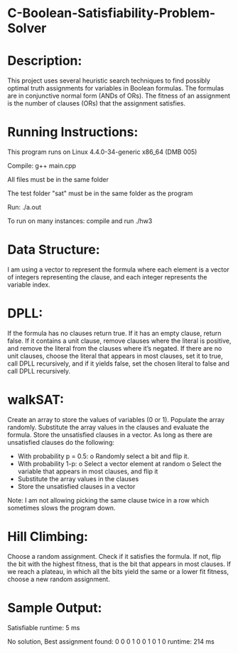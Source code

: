 # C-Boolean-Satisfiability-Problem-Solver

# Description:

This project uses several heuristic search techniques to find possibly optimal truth assignments for variables in Boolean formulas.
The formulas are in conjunctive normal form (ANDs of ORs). The fitness of an assignment is the number of clauses (ORs) that the assignment satisfies. 

# Running Instructions:

This program runs on Linux 4.4.0-34-generic x86_64 (DMB 005)

Compile: g++ main.cpp

All files must be in the same folder

The test folder "sat" must be in the same folder as the program

Run: ./a.out

To run on many instances: compile and run ./hw3

# Data Structure:

I am using a vector to represent the formula where each element is a vector of integers representing the clause, and each integer represents the variable index.

# DPLL:

If the formula has no clauses return true. If it has an empty clause, return false. If it contains a unit clause, remove clauses where the literal is positive, and remove the literal from the clauses where it’s negated. If there are no unit clauses, choose the literal that appears in most clauses, set it to true, call DPLL recursively, and if it yields false, set the chosen literal to false and call DPLL recursively.

# walkSAT:

Create an array to store the values of variables (0 or 1). Populate the array randomly.
Substitute the array values in the clauses and evaluate the formula. Store the unsatisfied clauses in a vector. 
As long as there are unsatisfied clauses do the following:
-	With probability p = 0.5:
o	Randomly select a bit and flip it.
-	With probability 1-p:
o	Select a vector element at random
o	Select the variable that appears in most clauses, and flip it
-	Substitute the array values in the clauses
-	Store the unsatisfied clauses in a vector

Note: I am not allowing picking the same clause twice in a row which sometimes slows the program down.


# Hill Climbing:

Choose a random assignment. Check if it satisfies the formula. If not, flip the bit with the highest fitness, that is the bit that appears in most clauses. If we reach a plateau, in which all the bits yield the same or a lower fit fitness, choose a new random assignment.

# Sample Output:

Satisfiable
runtime: 5 ms

No solution, Best assignment found: 0 0 0 1 0 0 1 0 1 0 
runtime: 214 ms

